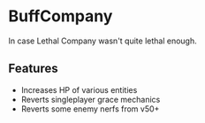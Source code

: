 ﻿# BuffCompany

In case Lethal Company wasn't quite lethal enough.

## Features

- Increases HP of various entities
- Reverts singleplayer grace mechanics
- Reverts some enemy nerfs from v50+